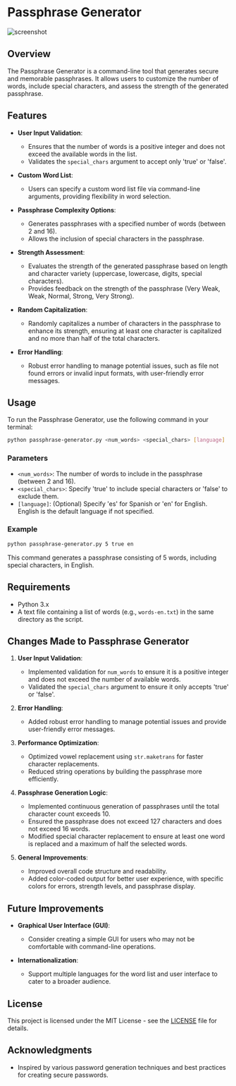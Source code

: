 # Passphrase Generator

![screenshot](https://i.imgur.com/3bxgPeB.png)

## Overview

The Passphrase Generator is a command-line tool that generates secure and memorable passphrases. It allows users to customize the number of words, include special characters, and assess the strength of the generated passphrase.

## Features

- **User Input Validation**: 
  - Ensures that the number of words is a positive integer and does not exceed the available words in the list.
  - Validates the `special_chars` argument to accept only 'true' or 'false'.

- **Custom Word List**: 
  - Users can specify a custom word list file via command-line arguments, providing flexibility in word selection.

- **Passphrase Complexity Options**:
  - Generates passphrases with a specified number of words (between 2 and 16).
  - Allows the inclusion of special characters in the passphrase.

- **Strength Assessment**:
  - Evaluates the strength of the generated passphrase based on length and character variety (uppercase, lowercase, digits, special characters).
  - Provides feedback on the strength of the passphrase (Very Weak, Weak, Normal, Strong, Very Strong).

- **Random Capitalization**: 
  - Randomly capitalizes a number of characters in the passphrase to enhance its strength, ensuring at least one character is capitalized and no more than half of the total characters.

- **Error Handling**: 
  - Robust error handling to manage potential issues, such as file not found errors or invalid input formats, with user-friendly error messages.

## Usage

To run the Passphrase Generator, use the following command in your terminal:

```bash
python passphrase-generator.py <num_words> <special_chars> [language]
```

### Parameters

- `<num_words>`: The number of words to include in the passphrase (between 2 and 16).
- `<special_chars>`: Specify 'true' to include special characters or 'false' to exclude them.
- `[language]`: (Optional) Specify 'es' for Spanish or 'en' for English. English is the default language if not specified.

### Example

```bash
python passphrase-generator.py 5 true en
```

This command generates a passphrase consisting of 5 words, including special characters, in English.

## Requirements

- Python 3.x
- A text file containing a list of words (e.g., `words-en.txt`) in the same directory as the script.

## Changes Made to Passphrase Generator

1. **User Input Validation**:
   - Implemented validation for `num_words` to ensure it is a positive integer and does not exceed the number of available words.
   - Validated the `special_chars` argument to ensure it only accepts 'true' or 'false'.

2. **Error Handling**:
   - Added robust error handling to manage potential issues and provide user-friendly error messages.

3. **Performance Optimization**:
   - Optimized vowel replacement using `str.maketrans` for faster character replacements.
   - Reduced string operations by building the passphrase more efficiently.

4. **Passphrase Generation Logic**:
   - Implemented continuous generation of passphrases until the total character count exceeds 10.
   - Ensured the passphrase does not exceed 127 characters and does not exceed 16 words.
   - Modified special character replacement to ensure at least one word is replaced and a maximum of half the selected words.

5. **General Improvements**:
   - Improved overall code structure and readability.
   - Added color-coded output for better user experience, with specific colors for errors, strength levels, and passphrase display.

## Future Improvements

- **Graphical User Interface (GUI)**: 
  - Consider creating a simple GUI for users who may not be comfortable with command-line operations.

- **Internationalization**: 
  - Support multiple languages for the word list and user interface to cater to a broader audience.

## License

This project is licensed under the MIT License - see the [LICENSE](LICENSE) file for details.

## Acknowledgments

- Inspired by various password generation techniques and best practices for creating secure passwords.
